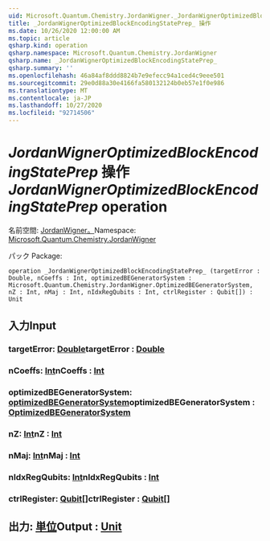 ```yaml
---
uid: Microsoft.Quantum.Chemistry.JordanWigner._JordanWignerOptimizedBlockEncodingStatePrep_
title: _JordanWignerOptimizedBlockEncodingStatePrep_ 操作
ms.date: 10/26/2020 12:00:00 AM
ms.topic: article
qsharp.kind: operation
qsharp.namespace: Microsoft.Quantum.Chemistry.JordanWigner
qsharp.name: _JordanWignerOptimizedBlockEncodingStatePrep_
qsharp.summary: ''
ms.openlocfilehash: 46a84af8ddd8824b7e9efecc94a1ced4c9eee501
ms.sourcegitcommit: 29e0d88a30e4166fa580132124b0eb57e1f0e986
ms.translationtype: MT
ms.contentlocale: ja-JP
ms.lasthandoff: 10/27/2020
ms.locfileid: "92714506"
---
```

# <a name="_jordanwigneroptimizedblockencodingstateprep_-operation"></a><span data-ttu-id="d791b-102">_JordanWignerOptimizedBlockEncodingStatePrep_ 操作</span><span class="sxs-lookup"><span data-stu-id="d791b-102">_JordanWignerOptimizedBlockEncodingStatePrep_ operation</span></span>

<span data-ttu-id="d791b-103">名前空間: [JordanWigner。](xref:Microsoft.Quantum.Chemistry.JordanWigner)</span><span class="sxs-lookup"><span data-stu-id="d791b-103">Namespace: [Microsoft.Quantum.Chemistry.JordanWigner](xref:Microsoft.Quantum.Chemistry.JordanWigner)</span></span>

<span data-ttu-id="d791b-104">パック [](https://nuget.org/packages/)</span><span class="sxs-lookup"><span data-stu-id="d791b-104">Package: [](https://nuget.org/packages/)</span></span>




```qsharp
operation _JordanWignerOptimizedBlockEncodingStatePrep_ (targetError : Double, nCoeffs : Int, optimizedBEGeneratorSystem : Microsoft.Quantum.Chemistry.JordanWigner.OptimizedBEGeneratorSystem, nZ : Int, nMaj : Int, nIdxRegQubits : Int, ctrlRegister : Qubit[]) : Unit
```


## <a name="input"></a><span data-ttu-id="d791b-105">入力</span><span class="sxs-lookup"><span data-stu-id="d791b-105">Input</span></span>

### <a name="targeterror--double"></a><span data-ttu-id="d791b-106">targetError: [Double](xref:microsoft.quantum.lang-ref.double)</span><span class="sxs-lookup"><span data-stu-id="d791b-106">targetError : [Double](xref:microsoft.quantum.lang-ref.double)</span></span>




### <a name="ncoeffs--int"></a><span data-ttu-id="d791b-107">nCoeffs: [Int](xref:microsoft.quantum.lang-ref.int)</span><span class="sxs-lookup"><span data-stu-id="d791b-107">nCoeffs : [Int](xref:microsoft.quantum.lang-ref.int)</span></span>




### <a name="optimizedbegeneratorsystem--optimizedbegeneratorsystem"></a><span data-ttu-id="d791b-108">optimizedBEGeneratorSystem: [optimizedBEGeneratorSystem](xref:Microsoft.Quantum.Chemistry.JordanWigner.OptimizedBEGeneratorSystem)</span><span class="sxs-lookup"><span data-stu-id="d791b-108">optimizedBEGeneratorSystem : [OptimizedBEGeneratorSystem](xref:Microsoft.Quantum.Chemistry.JordanWigner.OptimizedBEGeneratorSystem)</span></span>




### <a name="nz--int"></a><span data-ttu-id="d791b-109">nZ: [Int](xref:microsoft.quantum.lang-ref.int)</span><span class="sxs-lookup"><span data-stu-id="d791b-109">nZ : [Int](xref:microsoft.quantum.lang-ref.int)</span></span>




### <a name="nmaj--int"></a><span data-ttu-id="d791b-110">nMaj: [Int](xref:microsoft.quantum.lang-ref.int)</span><span class="sxs-lookup"><span data-stu-id="d791b-110">nMaj : [Int](xref:microsoft.quantum.lang-ref.int)</span></span>




### <a name="nidxregqubits--int"></a><span data-ttu-id="d791b-111">nIdxRegQubits: [Int](xref:microsoft.quantum.lang-ref.int)</span><span class="sxs-lookup"><span data-stu-id="d791b-111">nIdxRegQubits : [Int](xref:microsoft.quantum.lang-ref.int)</span></span>




### <a name="ctrlregister--qubit"></a><span data-ttu-id="d791b-112">ctrlRegister: [Qubit](xref:microsoft.quantum.lang-ref.qubit)[]</span><span class="sxs-lookup"><span data-stu-id="d791b-112">ctrlRegister : [Qubit](xref:microsoft.quantum.lang-ref.qubit)[]</span></span>





## <a name="output--unit"></a><span data-ttu-id="d791b-113">出力: [単位](xref:microsoft.quantum.lang-ref.unit)</span><span class="sxs-lookup"><span data-stu-id="d791b-113">Output : [Unit](xref:microsoft.quantum.lang-ref.unit)</span></span>

